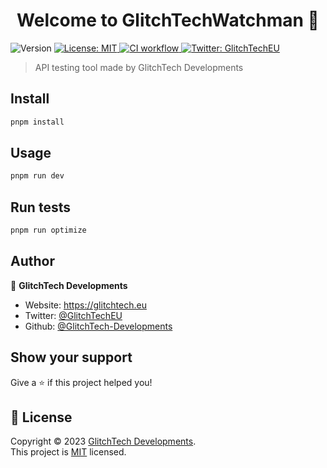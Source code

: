 <h1 align="center">Welcome to GlitchTechWatchman 👋</h1>
<p>
  <img alt="Version" src="https://img.shields.io/badge/version-0.0.1-blue.svg?cacheSeconds=2592000" />
  <a href="https://github.com/GlitchTech-Developments/GlitchTechWatchman/blob/main/LICENCE" target="_blank">
    <img alt="License: MIT" src="https://img.shields.io/badge/License-MIT-yellow.svg" />
  </a>
  <a href="https://github.com/GlitchTech-Developments/GlitchTechWatchman/actions/workflows/codebase-ci.yml" target="_blank">
    <img alt="CI workflow" src="https://github.com/GlitchTech-Developments/GlitchTechWatchman/actions/workflows/codebase-ci.yml/badge.svg?branch=main" />
  </a>
  <a href="https://twitter.com/GlitchTechEU" target="_blank">
    <img alt="Twitter: GlitchTechEU" src="https://img.shields.io/twitter/follow/GlitchTechEU.svg?style=social" />
  </a>
</p>

> API testing tool made by GlitchTech Developments

## Install

```sh
pnpm install
```

## Usage

```sh
pnpm run dev
```

## Run tests

```sh
pnpm run optimize
```

## Author

👤 **GlitchTech Developments**

- Website: https://glitchtech.eu
- Twitter: [@GlitchTechEU](https://twitter.com/GlitchTechEU)
- Github: [@GlitchTech-Developments](https://github.com/GlitchTech-Developments)

## Show your support

Give a ⭐️ if this project helped you!

## 📝 License

Copyright © 2023 [GlitchTech Developments](https://github.com/GlitchTech-Developments).<br />
This project is [MIT](https://github.com/GlitchTech-Developments/GlitchTechWatchman/blob/main/LICENCE) licensed.
